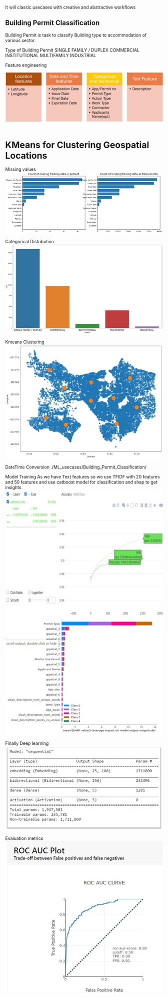 It will classic usecases with creative and abstractive workflows


## Building Permit Classification
Building Permit is task to classify Building type to accommodation of various sector.

Type of Building Permit 
SINGLE FAMILY / DUPLEX
COMMERCIAL
INSTITUTIONAL
MULTIFAMILY
INDUSTRIAL

Feature engineering
![image](Projects-master/ML_usecases/Building_Permit_Classification/featureclassify.jpeg)

# KMeans for Clustering Geospatial Locations
Missing values
![Missing value](Projects-master/ML_usecases/Building_Permit_Classification/insights/missing_count.png)

Categorical Distribution
![Categorical plot](Projects-master/ML_usecases/Building_Permit_Classification/insights/categorical_count.png)

Kmeans Clustering
![Kmeans](Projects-master/ML_usecases/Building_Permit_Classification/insights/kmeans_clustering.png)

DateTime Conversion 
./ML_usecases/Building_Permit_Classification/

Model Training 
As we have Text features so we use TFIDF with 20 features and 50 features 
and use catboost model for classification and shap to get insights
![catboost](Projects-master/ML_usecases/Building_Permit_Classification/insights/catboost_results.png)
![shap](Projects-master/ML_usecases/Building_Permit_Classification/insights/catboost_shap.png)

Finally Deep learning 
![Deep learning](Projects-master/ML_usecases/Building_Permit_Classification/Deep_learning_LSTM.png)

Evaluation metrics
![Evaluation](Projects-master/ML_usecases/Building_Permit_Classification/insights/ROC_AUC_Plot.JPG)

